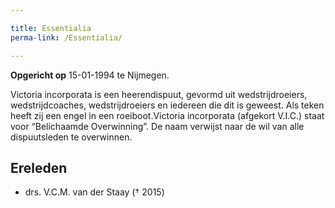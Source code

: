 ```yaml
---

title: Essentialia
perma-link: /Essentialia/

---
```



**Opgericht op** 15-01-1994 te Nijmegen.

Victoria incorporata is een heerendispuut, gevormd uit wedstrijdroeiers, wedstrijdcoaches,
wedstrijdroeiers en iedereen die dit is geweest. Als teken heeft zij een engel in een roeiboot.Victoria incorporata (afgekort V.I.C.) staat voor “Belichaamde Overwinning”. De naam
verwijst naar de wil van alle dispuutsleden te overwinnen.

## Ereleden

- drs. V.C.M. van der Staay († 2015)
